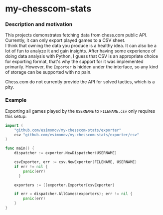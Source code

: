 # my-chesscom-stats

### Description and motivation
This projects demonstrates fetching data from chess.com public API.
Currently, it can only export played games to a CSV sheet.  
I think that owning the data you produce is a healthy idea. It can also be a lot of fun to analyze it and gain insights.
After having some experience of doing data analysis with Python, I guess that CSV is an appropriate choice for exporting format, that's why the support for it was implemented primarily.
However, the `Exporter` is hidden under the interface, so any kind of storage can be supported with no pain.

Chess.com do not currently provide the API for solved tactics, which is a pity.

### Example
Exporting all games played by the `USERNAME` to `FILENAME.csv` only requires this setup:

```go
import (
    "github.com/esimonov/my-chesscom-stats/exporter"
    csv "github.com/esimonov/my-chesscom-stats/exporter/csv"
)

func main() {
    dispatcher := exporter.NewDispatcher(USERNAME)

    csvExporter, err := csv.NewExporter(FILENAME, USERNAME)
    if err != nil {
        panic(err)
	  }

    exporters := []exporter.Exporter{csvExporter}

    if err = dispatcher.AllGames(exporters); err != nil {
        panic(err)
    }
}
```
